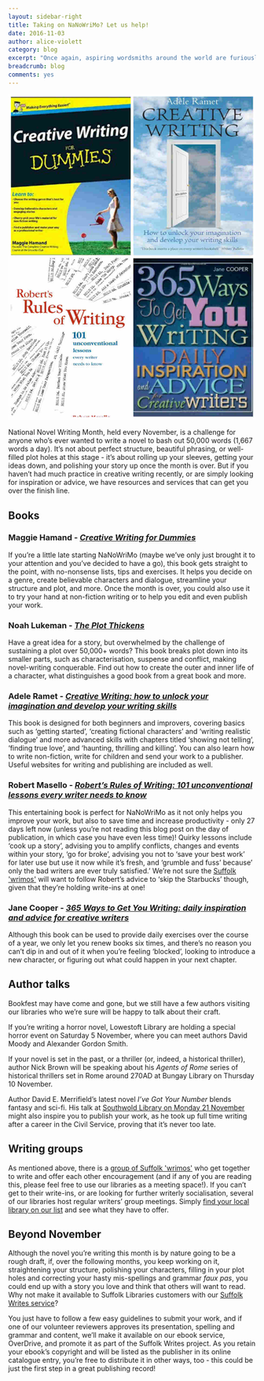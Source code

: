 ```yaml
---
layout: sidebar-right
title: Taking on NaNoWriMo? Let us help!
date: 2016-11-03
author: alice-violett
category: blog
excerpt: "Once again, aspiring wordsmiths around the world are furiously scribbling or tapping away for National Novel Writing Month. We hope our advice books, writing groups and author visits can help Suffolk 'wrimos' smash the 50,000-word target. You can even publish your work afterwards using our Suffolk Writes service."
breadcrumb: blog
comments: yes
---
```


![Creative Writing for Dummies, Creative Writing, Robert’s Rules of Writing, 365 Ways to Get You Writing](/images/featured/featured-creative-writing.jpg)

National Novel Writing Month, held every November, is a challenge for anyone who’s ever wanted to write a novel to bash out 50,000 words (1,667 words a day). It’s not about perfect structure, beautiful phrasing, or well-filled plot holes at this stage - it’s about rolling up your sleeves, getting your ideas down, and polishing your story up once the month is over. But if you haven’t had much practice in creative writing recently, or are simply looking for inspiration or advice, we have resources and services that can get you over the finish line.

<h2>Books</h2>

<h3>Maggie Hamand - <a href="https://suffolk.spydus.co.uk/cgi-bin/spydus.exe/ENQ/OPAC/BIBENQ/12340544?QRY=CTIBIB%3C%20IRN(744773)&QRYTEXT=Creative%20writing%20for%20dummies"><cite>Creative Writing for Dummies</cite></a></h3>

If you’re a little late starting NaNoWriMo (maybe we’ve only just brought it to your attention and you’ve decided to have a go), this book gets straight to the point, with no-nonsense lists, tips and exercises. It helps you decide on a genre, create believable characters and dialogue, streamline your structure and plot, and more. Once the month is over, you could also use it to try your hand at non-fiction writing or to help you edit and even publish your work.

<h3>Noah Lukeman - <a href="https://suffolk.spydus.co.uk/cgi-bin/spydus.exe/ENQ/OPAC/BIBENQ/12359838?QRY=CTIBIB%3C%20IRN(86492)&QRYTEXT=The%20plot%20thickens"><cite>The Plot Thickens</cite></a></h3>

Have a great idea for a story, but overwhelmed by the challenge of sustaining a plot over 50,000+ words? This book breaks plot down into its smaller parts, such as characterisation, suspense and conflict, making novel-writing conquerable. Find out how to create the outer and inner life of a character, what distinguishes a good book from a great book and more.

<h3>Adele Ramet - <a href="https://suffolk.spydus.co.uk/cgi-bin/spydus.exe/ENQ/OPAC/BIBENQ/12351145?QRY=CTIBIB%3C%20IRN(998827)&QRYTEXT=Creative%20writing%20%3A%20how%20to%20unlock%20your%20imagination%20and%20develop%20your%20writing%20skills"><cite>Creative Writing: how to unlock your imagination and develop your writing skills</cite></a></h3>

This book is designed for both beginners and improvers, covering basics such as ‘getting started’, ‘creating fictional characters’ and ‘writing realistic dialogue’ and more advanced skills with chapters titled ‘showing not telling’, ‘finding true love’, and ‘haunting, thrilling and killing’. You can also learn how to write non-fiction, write for children and send your work to a publisher. Useful websites for writing and publishing are included as well.

<h3>Robert Masello - <a href="https://suffolk.spydus.co.uk/cgi-bin/spydus.exe/ENQ/OPAC/BIBENQ/12369506?QRY=CTIBIB%3C%20IRN(961464)&QRYTEXT=Robert%27s%20rules%20of%20writing%20%3A%20101%20unconventional%20lessons%20every%20writer%20needs%20to%20know"><cite>Robert’s Rules of Writing: 101 unconventional lessons every writer needs to know</cite></a></h3>

This entertaining book is perfect for NaNoWriMo as it not only helps you improve your work, but also to save time and increase productivity - only 27 days left now (unless you’re not reading this blog post on the day of publication, in which case you have even less time)! Quirky lessons include ‘cook up a story’, advising you to amplify conflicts, changes and events within your story, ‘go for broke’, advising you not to ‘save your best work’ for later use but use it now while it’s fresh, and ‘grumble and fuss’ because’ only the bad writers are ever truly satisfied.’ We’re not sure the [Suffolk 'wrimos'](http://nanowrimo.org/regions/europe-england-suffolk) will want to follow Robert’s advice to ‘skip the Starbucks’ though, given that they’re holding write-ins at one!

<h3>Jane Cooper - <a href="https://suffolk.spydus.co.uk/cgi-bin/spydus.exe/ENQ/OPAC/BIBENQ/12332937?QRY=CTIBIB%3C%20IRN(999281)&QRYTEXT=365%20ways%20to%20get%20you%20writing%20%3A%20daily%20inspiration%20and%20advice%20for%20creative%20writers"><cite>365 Ways to Get You Writing: daily inspiration and advice for creative writers</cite></a></h3>

Although this book can be used to provide daily exercises over the course of a year, we only let you renew books six times, and there’s no reason you can’t dip in and out of it when you’re feeling ‘blocked’, looking to introduce a new character, or figuring out what could happen in your next chapter.

<h2>Author talks</h2>

Bookfest may have come and gone, but we still have a few authors visiting our libraries who we’re sure will be happy to talk about their craft.

If you’re writing a horror novel, Lowestoft Library are holding a special horror event on Saturday 5 November, where you can meet authors David Moody and Alexander Gordon Smith.

If your novel is set in the past, or a thriller (or, indeed, a historical thriller), author Nick Brown will be speaking about his <cite>Agents of Rome</cite> series of historical thrillers set in Rome around 270AD at Bungay Library on Thursday 10 November.

Author David E. Merrifield’s latest novel <cite>I’ve Got Your Number</cite> blends fantasy and sci-fi. His talk at [Southwold Library on Monday 21 November](/events/southwold-2016-11-21-meet-david-merrifield/) might also inspire you to publish your work, as he took up full time writing after a career in the Civil Service, proving that it’s never too late.

<h2>Writing groups</h2>

As mentioned above, there is a [group of Suffolk 'wrimos'](http://nanowrimo.org/regions/europe-england-suffolk) who get together to write and offer each other encouragement (and if any of you are reading this, please feel free to use our libraries as a meeting space!). If you can’t get to their write-ins, or are looking for further writerly socialisation, several of our libraries host regular writers’ group meetings. Simply [find your local library on our list](https://www.suffolklibraries.co.uk/libraries/) and see what they have to offer.

<h2>Beyond November</h2>

Although the novel you’re writing this month is by nature going to be a rough draft, if, over the following months, you keep working on it, straightening your structure, polishing your characters, filling in your plot holes and correcting your hasty mis-spellings and grammar *faux pas*, you could end up with a story you love and think that others will want to read. Why not make it available to Suffolk Libraries customers with our [Suffolk Writes service](https://www.suffolklibraries.co.uk/events-activities/suffolk-writes/)?

You just have to follow a few easy guidelines to submit your work, and if one of our volunteer reviewers approves its presentation, spelling and grammar and content, we’ll make it available on our ebook service, OverDrive, and promote it as part of the Suffolk Writes project. As you retain your ebook’s copyright and will be listed as the publisher in its online catalogue entry, you’re free to distribute it in other ways, too - this could be just the first step in a great publishing record!
